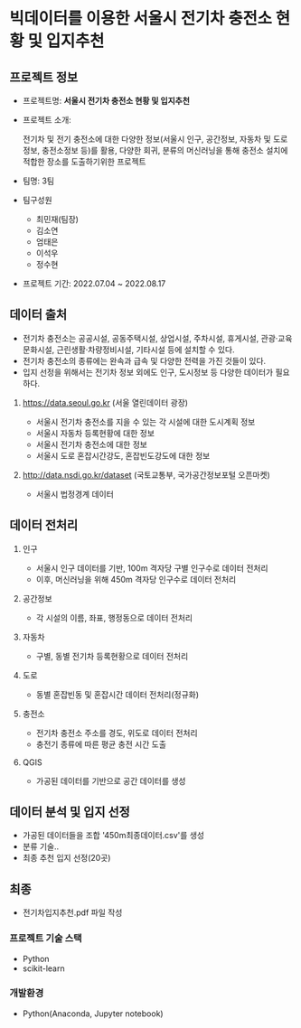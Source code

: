 # 빅데이터를 이용한 서울시 전기차 충전소 현황 및 입지추천   

## 프로젝트 정보

- 프로젝트명: **서울시 전기차 충전소 현황 및 입지추천**

- 프로젝트 소개:

    전기차 및 전기 충전소에 대한 다양한 정보(서울시 인구, 공간정보, 자동차 및 도로정보, 충전소정보 등)를 활용,
    다양한 회귀, 분류의 머신러닝을 통해 충전소 설치에 적합한 장소를 도출하기위한 프로젝트
    
- 팀명: 3팀

- 팀구성원
    * 최민재(팀장)
    * 김소연
    * 엄태은
    * 이석우
    * 정수현

- 프로젝트 기간: 2022.07.04 ~ 2022.08.17  

## 데이터 출처

- 전기차 충전소는 공공시설, 공동주택시설, 상업시설, 주차시설, 휴게시설, 관광·교육문화시설, 근린생활·차량정비시설, 기타시설 등에 설치할 수 있다.
- 전기차 충전소의 종류에는 완속과 급속 및 다양한 전력을 가진 것들이 있다.
- 입지 선정을 위해서는 전기차 정보 외에도 인구, 도시정보 등 다양한 데이터가 필요하다.

1. https://data.seoul.go.kr (서울 열린데이터 광장)
    - 서울시 전기차 충전소를 지을 수 있는 각 시설에 대한 도시계획 정보
    - 서울시 자동차 등록현황에 대한 정보
    - 서울시 전기차 충전소에 대한 정보
    - 서울시 도로 혼잡시간강도, 혼잡빈도강도에 대한 정보

2. http://data.nsdi.go.kr/dataset (국토교통부, 국가공간정보포털 오픈마켓)
    - 서울시 법정경계 데이터  

## 데이터 전처리

1. 인구
    - 서울시 인구 데이터를 기반, 100m 격자당 구별 인구수로 데이터 전처리
    - 이후, 머신러닝을 위해 450m 격자당 인구수로 데이터 전처리

2. 공간정보
    - 각 시설의 이름, 좌표, 행정동으로 데이터 전처리

3. 자동차
    - 구별, 동별 전기차 등록현황으로 데이터 전처리

4. 도로
    - 동별 혼잡빈동 및 혼잡시간 데이터 전처리(정규화)

5. 충전소
    - 전기차 충전소 주소를 경도, 위도로 데이터 전처리
    - 충전기 종류에 따른 평균 충전 시간 도출

6. QGIS
    - 가공된 데이터를 기반으로 공간 데이터를 생성  
   
## 데이터 분석 및 입지 선정
- 가공된 데이터들을 조합 '450m최종데이터.csv'를 생성
- 분류 기술..
- 최종 추천 입지 선정(20곳)  

  
## 최종
- 전기차입지추천.pdf 파일 작성  

  
### 프로젝트 기술 스택
- Python
- scikit-learn

  
### 개발환경
- Python(Anaconda, Jupyter notebook)
